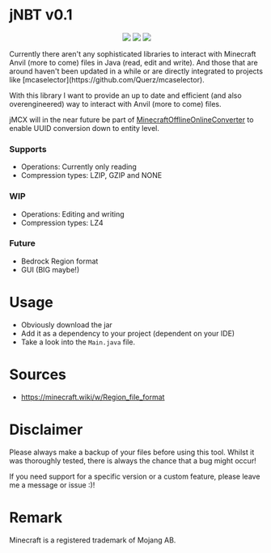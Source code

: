 # jNBT v0.1
<p align="center">
  <img src="https://img.shields.io/badge/version-0.1-blue">
  <img src="https://img.shields.io/badge/minecraft-1.21.4 (Java)-green">
  <img src="https://img.shields.io/badge/java-21-red">
</p>
Currently there aren't any sophisticated libraries to interact with Minecraft Anvil (more to come) files in Java (read, edit and write). 
And those that are around haven't been updated in a while or are directly integrated to projects like [mcaselector](https://github.com/Querz/mcaselector). 

With this library I want to provide an up to date and efficient (and also overengineered) way to interact with Anvil (more to come) files.

jMCX will in the near future be part of [MinecraftOfflineOnlineConverter](https://github.com/paul-eff/MinecraftOfflineOnlineConverter) to enable UUID conversion down to entity level.

### Supports
- Operations: Currently only reading
- Compression types: LZIP, GZIP and NONE
### WIP
- Operations: Editing and writing
- Compression types: LZ4
### Future
- Bedrock Region format
- GUI (BIG maybe!)

# Usage

- Obviously download the jar
- Add it as a dependency to your project (dependent on your IDE)
- Take a look into the `Main.java` file.

# Sources
- https://minecraft.wiki/w/Region_file_format

# Disclaimer
Please always make a backup of your files before using this tool.
Whilst it was thoroughly tested, there is always the chance that a bug might occur!

If you need support for a specific version or a custom feature, please leave me a message or issue :)!

# Remark
Minecraft is a registered trademark of Mojang AB.

